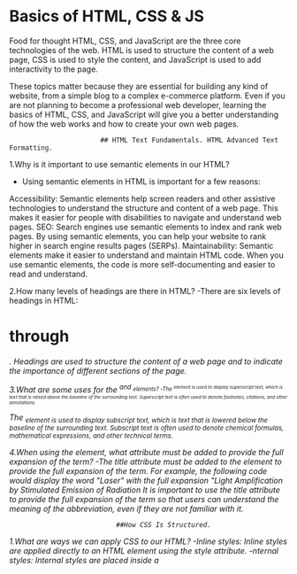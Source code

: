 # Basics of HTML, CSS & JS
                           
Food for thought HTML, CSS, and JavaScript are the three core technologies of the web. HTML is used to structure the content of a web page, CSS is used to style the content, and JavaScript is used to add interactivity to the page.

These topics matter because they are essential for building any kind of website, from a simple blog to a complex e-commerce platform. Even if you are not planning to become a professional web developer, learning the basics of HTML, CSS, and JavaScript will give you a better understanding of how the web works and how to create your own web pages.                     
                           
                           
                           ## HTML Text Fundamentals. HTML Advanced Text Formatting.

1.Why is it important to use semantic elements in our HTML?
- Using semantic elements in HTML is important for a few reasons:

Accessibility: Semantic elements help screen readers and other assistive technologies to understand the structure and content of a web page. This makes it easier for people with disabilities to navigate and understand web pages.
SEO: Search engines use semantic elements to index and rank web pages. By using semantic elements, you can help your website to rank higher in search engine results pages (SERPs).
Maintainability: Semantic elements make it easier to understand and maintain HTML code. When you use semantic elements, the code is more self-documenting and easier to read and understand.

2.How many levels of headings are there in HTML?
-There are six levels of headings in HTML: <h1> through <h6>. Headings are used to structure the content of a web page and to indicate the importance of different sections of the page.

3.What are some uses for the <sup> and <sub> elements?
-The <sup> element is used to display superscript text, which is text that is raised above the baseline of the surrounding text. Superscript text is often used to denote footnotes, citations, and other annotations.

The <sub> element is used to display subscript text, which is text that is lowered below the baseline of the surrounding text. Subscript text is often used to denote chemical formulas, mathematical expressions, and other technical terms.

4.When using the <abbr> element, what attribute must be added to provide the full expansion of the term?
-The title attribute must be added to the <abbr> element to provide the full expansion of the term. For example, the following code would display the word "Laser" with the full expansion "Light Amplification by Stimulated Emission of Radiation
It is important to use the title attribute to provide the full expansion of the term so that users can understand the meaning of the abbreviation, even if they are not familiar with it.

                               ##How CSS Is Structured.

 1.What are ways we can apply CSS to our HTML?
-Inline styles: Inline styles are applied directly to an HTML element using the style attribute. 
-nternal styles: Internal styles are placed inside a <style> element in the <head> section of the HTML document.
-External styles: External styles are placed in a separate CSS file and then linked to the HTML document using the <link> element in the <head> section of the HTML document.

2.Why should we avoid using inline styles?
-Inline styles should be avoided because they make it difficult to maintain and scale CSS code. When using inline styles, it is easy to create duplicate styles and to forget to update styles when they change. This can lead to inconsistencies in the appearance of a web page and can make it difficult to troubleshoot problems.

3.Review the block of code below and answer the following questions:
CSS
h2 {
  color: black;
  padding: 5px;
}
1.What is representing the selector?
-The selector in the above code is the h2 element. This means that the CSS declarations will be applied to all h2 elements on the web page.

2.Which components are the CSS declarations?
-The CSS declarations in the above code are color: black; and padding: 5px;. These declarations tell the browser to set the color of all h2 elements to black and to add 5px of padding to all sides of all h2 elements.

3.Which components are considered properties?                              
-The CSS properties in the above code are color and padding. CSS properties are the attributes that can be styled. For example, the color property can be used to set the color of an element, and the padding property can be used to add padding to an element.

                                  Learn JS

1.What data type is a sequence of text enclosed in single quote marks?
-A sequence of text enclosed in single quote marks is a string data type in JavaScript. Strings are used to represent text data, such as words, phrases, and sentences.

2.List 4 types of JavaScript operators.
-Arithmetic operators: These operators are used to perform mathematical operations on numbers. Some examples of arithmetic operators include +, -, *, /, and %.
Comparison operators: These operators are used to compare two values and return a Boolean value (true or false). Some examples of comparison operators include ==, !=, >, <, >=, and <=.
Logical operators: These operators are used to combine two or more Boolean values into a single Boolean value. Some examples of logical operators include &&, ||, and !.
Assignment operators: These operators are used to assign a value to a variable. Some examples of assignment operators include =, +=, -=, *=, /=, and %=.

3.Describe a real world Problem you could solve with a Function.
-Calculate the shipping cost for an order.
function calculateShippingCost(orderWeight, shippingDistance) {
  // Calculate the base shipping cost based on the order weight and shipping distance.
  let baseShippingCost = orderWeight * shippingDistance;

  // Apply a discount to the shipping cost if the order is over a certain amount.
  if (orderWeight > 100) {
    baseShippingCost *= 0.9;
  }

  // Return the shipping cost.
  return baseShippingCost;
}

This function can be used to calculate the shipping cost for any order, regardless of the order weight or shipping distance. This makes it a very reusable and efficient solution.

Functions can be used to solve a wide variety of real-world problems. For example, functions can be used to:

Validate form data
Calculate taxes
Send emails
Display data in a chart or graph
Perform complex mathematical operations
Functions are one of the most powerful tools in JavaScript. By learning how to use functions, you can write more efficient and reusable code.
  - Question 3 referenced from AI chatbot (Google Bard) In which was also utilzied for a better understanding.


1.An if statement checks a __ and if it evaluates to ___, then the code block will execute.
-An if statement checks a condition and if it evaluates to true, then the code block will execute.

2.What is the use of an else if?
-An else if statement is used to check multiple conditions. If the first condition evaluates to false, the second condition is checked. If the second condition evaluates to false, the third condition is checked, and so on. If any of the conditions evaluate to true, the corresponding code block is executed. If none of the conditions evaluate to true, the else block is executed.

3.List 3 different types of comparison operators.
-Equality operators: These operators are used to compare two values and return a Boolean value (true or false) depending on whether the values are equal. The equality operators are == and ===.
Inequality operators: These operators are used to compare two values and return a Boolean value (true or false) depending on whether the values are not equal. The inequality operators are != and !==.
Relational operators: These operators are used to compare two values and return a Boolean value (true or false) depending on the relationship between the values. The relational operators are <, >, <=, and >=.


4.What is the difference between the logical operator && and ||?
-The logical operator && (and) returns true if both of its operands are true. It returns false otherwise.

The logical operator || (or) returns true if either of its operands is true. It returns false only if both of its operands are false.




























